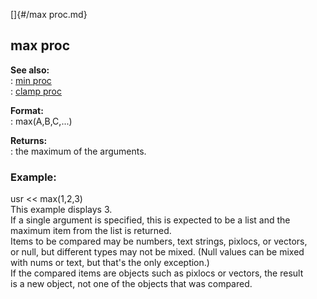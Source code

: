 []{#/max proc.md}    
## max proc    
**See also:**    
:   [min proc](/proc/min)    
:   [clamp proc](/proc/clamp)    
<!-- -->    
**Format:**    
:   max(A,B,C,\...)    
<!-- -->    
**Returns:**    
:   the maximum of the arguments.    
### Example:    
usr \<\< max(1,2,3)    
This example displays 3.    
If a single argument is specified, this is expected to be a list and the    
maximum item from the list is returned.    
Items to be compared may be numbers, text strings, pixlocs, or vectors,    
or null, but different types may not be mixed. (Null values can be mixed    
with nums or text, but that\'s the only exception.)    
If the compared items are objects such as pixlocs or vectors, the result    
is a new object, not one of the objects that was compared.  